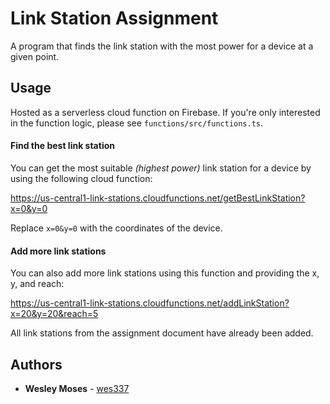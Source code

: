 # Link Station Assignment

A program that finds the link station with the most power for a device at a given point.

## Usage

Hosted as a serverless cloud function on Firebase. If you're only interested in the function logic, please see `functions/src/functions.ts`.

#### Find the best link station

You can get the most suitable _(highest power)_ link station for a device by using the following cloud function:

https://us-central1-link-stations.cloudfunctions.net/getBestLinkStation?x=0&y=0

Replace `x=0&y=0` with the coordinates of the device.

#### Add more link stations

You can also add more link stations using this function and providing the x, y, and reach:

https://us-central1-link-stations.cloudfunctions.net/addLinkStation?x=20&y=20&reach=5

All link stations from the assignment document have already been added.

## Authors

- **Wesley Moses** - [wes337](https://github.com/wes337)
